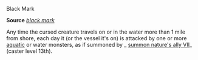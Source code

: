 Black Mark

**Source** [_black mark_](/pathfinderRPG/prd/advancedRaceGuide/coreRaces/humans.html#_black-mark)

Any time the cursed creature travels on or in the water more than 1 mile from shore, each day it (or the vessel it's on) is attacked by one or more [aquatic](/pathfinderRPG/prd/monsters/creatureTypes.html#_aquatic-subtype) or water monsters, as if summoned by _ [summon nature's ally VII](/pathfinderRPG/prd/spells/summonNatureSAlly.html#_summon-nature-s-ally-vii)_ (caster level 13th).

